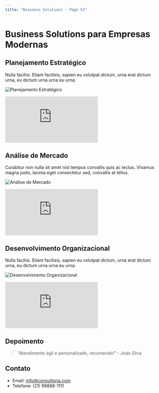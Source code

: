 ```yaml
---
title: "Business Solutions - Page 53"
---
```


# Business Solutions para Empresas Modernas

## Planejamento Estratégico
Nulla facilisi. Etiam facilisis, sapien eu volutpat dictum, urna erat dictum urna, eu dictum urna urna eu urna.

![Planejamento Estratégico](https://source.unsplash.com/800x400/?business,planning,office,4502)
<iframe class="w-full h-64 object-cover rounded-lg shadow-lg my-4" src="https://www.youtube.com/embed/TD7WSLeQtVw" frameborder="0" allowfullscreen></iframe>

## Análise de Mercado
Curabitur non nulla sit amet nisl tempus convallis quis ac lectus. Vivamus magna justo, lacinia eget consectetur sed, convallis at tellus.

![Análise de Mercado](https://source.unsplash.com/800x400/?market,analysis,charts,428)
<iframe class="w-full h-64 object-cover rounded-lg shadow-lg my-4" src="https://www.youtube.com/embed/ish-2YpEkgM" frameborder="0" allowfullscreen></iframe>

## Desenvolvimento Organizacional
Nulla facilisi. Etiam facilisis, sapien eu volutpat dictum, urna erat dictum urna, eu dictum urna urna eu urna.

![Desenvolvimento Organizacional](https://source.unsplash.com/800x400/?organization,team,success,1154)
<iframe class="w-full h-64 object-cover rounded-lg shadow-lg my-4" src="https://www.youtube.com/embed/IBgrOqOJLFs" frameborder="0" allowfullscreen></iframe>

## Depoimento
> "Atendimento ágil e personalizado, recomendo!" - João Silva

## Contato
- Email: info@consultoria.com
- Telefone: (21) 98888-1111
